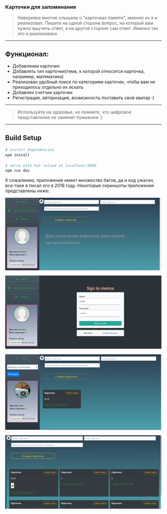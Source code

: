 ### Карточки для запоминания
> Наверняка многие слышали о "карточках памяти", именно их я и реализовал.
Пишите на одной стороне вопрос, на который вам нужно выучить ответ, а на другой стороне сам ответ.
Именно так это и реализовано
***
## Функционал:
- Добавление карточек
- Добавлять тип карточки(тема, к которой относится карточка, например, математика)
- Реализован удобный поиск по категориям карточек, чтобы вам не приходилось отдельно их искать
- Добавлен счетчик карточек
- Регистрация, авторизация, возможность поставить свой аватар :)
***
> Используйте на здоровье, но помните, что цифровое представление не заменит бумажное :)
***
## Build Setup
``` bash
# install dependencies
npm install

# serve with hot reload at localhost:8080
npm run dev
```
К сожалению, приложение имеет множество багов, да и код ужасен, все-таки я писал его в 2018 году.
Некоторые скриншоты приложения представлены ниже:

![alt_text](./images/app_scr1.png)

![alt_text](./images/app_scr2.png)

![alt_text](./images/app_scr3.png)

![alt_text](./images/app_scr4.png)
